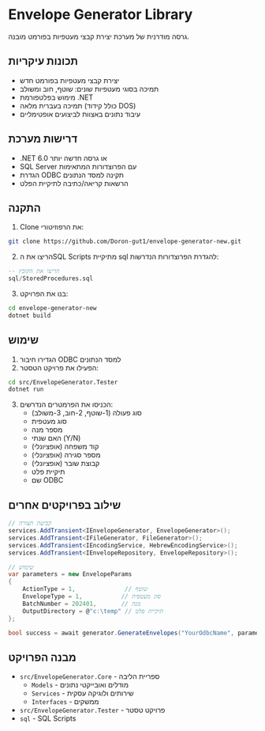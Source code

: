 # Envelope Generator Library

גרסה מודרנית של מערכת יצירת קבצי מעטפיות בפורמט מובנה.

## תכונות עיקריות

- יצירת קבצי מעטפיות בפורמט חדש
- תמיכה בסוגי מעטפיות שונים: שוטף, חוב ומשולב
- מימוש בפלטפורמת .NET
- תמיכה בעברית מלאה (כולל קידוד DOS)
- עיבוד נתונים באצוות לביצועים אופטימליים

## דרישות מערכת

- .NET 6.0 או גרסה חדשה יותר
- SQL Server עם הפרוצדורות המתאימות
- הגדרת ODBC תקינה למסד הנתונים
- הרשאות קריאה/כתיבה לתיקיית הפלט

## התקנה

1. Clone את הרפוזיטורי:
```bash
git clone https://github.com/Doron-gut1/envelope-generator-new.git
```

2. הריצו את הSQL Scripts מתיקיית sql להגדרת הפרוצדורות הנדרשות:
```sql
-- הריצו את הקובץ
sql/StoredProcedures.sql
```

3. בנו את הפרויקט:
```bash
cd envelope-generator-new
dotnet build
```

## שימוש

1. הגדירו חיבור ODBC למסד הנתונים
2. הפעילו את פרויקט הטסטר:
```bash
cd src/EnvelopeGenerator.Tester
dotnet run
```

3. הכניסו את הפרמטרים הנדרשים:
   - סוג פעולה (1-שוטף, 2-חוב, 3-משולב)
   - סוג מעטפית
   - מספר מנה
   - האם שנתי (Y/N)
   - קוד משפחה (אופציונלי)
   - מספר סגירה (אופציונלי)
   - קבוצת שובר (אופציונלי)
   - תיקיית פלט
   - שם ODBC

## שילוב בפרויקטים אחרים

```csharp
// קביעת תצורה
services.AddTransient<IEnvelopeGenerator, EnvelopeGenerator>();
services.AddTransient<IFileGenerator, FileGenerator>();
services.AddTransient<IEncodingService, HebrewEncodingService>();
services.AddTransient<IEnvelopeRepository, EnvelopeRepository>();

// שימוש
var parameters = new EnvelopeParams
{
    ActionType = 1,              // שוטף
    EnvelopeType = 1,           // סוג מעטפית
    BatchNumber = 202401,       // מנה
    OutputDirectory = @"c:\temp" // תיקיית פלט
};

bool success = await generator.GenerateEnvelopes("YourOdbcName", parameters);
```

## מבנה הפרויקט

- `src/EnvelopeGenerator.Core` - ספריית הליבה
  - `Models` - מודלים ואובייקטי נתונים
  - `Services` - שירותים ולוגיקה עסקית
  - `Interfaces` - ממשקים
- `src/EnvelopeGenerator.Tester` - פרויקט טסטר
- `sql` - SQL Scripts